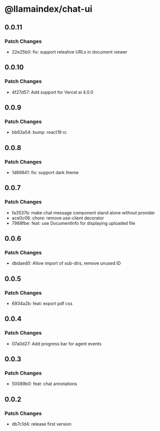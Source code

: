# @llamaindex/chat-ui

## 0.0.11

### Patch Changes

- 22e25b0: fix: support releative URLs in document viewer

## 0.0.10

### Patch Changes

- 4f27d57: Add support for Vercel ai 4.0.0

## 0.0.9

### Patch Changes

- bb63a54: bump: react19 rc

## 0.0.8

### Patch Changes

- 1d89841: fix: support dark theme

## 0.0.7

### Patch Changes

- fa3537b: make chat message component stand alone without provider
- ace0c06: chore: remove use-client decorator
- 7988fbe: feat: use DocumentInfo for displaying uploaded file

## 0.0.6

### Patch Changes

- dbdaed0: Allow import of sub-dirs, remove unused ID

## 0.0.5

### Patch Changes

- 6934a2b: feat: export pdf css

## 0.0.4

### Patch Changes

- 07a0d27: Add progress bar for agent events

## 0.0.3

### Patch Changes

- 50089b0: feat: chat annotations

## 0.0.2

### Patch Changes

- db7c1d4: release first version
